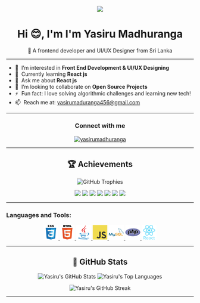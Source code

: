 <!--
This special README appears on your GitHub profile.
To enable it:
1) Create a new public repo named exactly your username: `ashensilva12`
2) Add this file at the root as `README.md`
3) Commit and push
-->

<!-- Banner Section -->
<p align="center">
  <img src="https://raw.githubusercontent.com/7oSkaaa/7oSkaaa/refs/heads/main/Images/about_me.gif" width="120"/>
</p>

<h1 align="center">Hi 😊, I'm I'm Yasiru Madhuranga</h1>
<p align="center">
  🚀 A frontend developer and UI/UX Designer from Sri Lanka
</p>

---

<!-- About Me Section -->
- 👀 &nbsp;I’m interested in **Front End Development & UI/UX Designing**
- 🌱 &nbsp;Currently learning **React js**
- 💬 &nbsp;Ask me about **React js**
- 🤝 &nbsp;I’m looking to collaborate on **Open Source Projects**
- ⚡ &nbsp;Fun fact: I love solving algorithmic challenges and learning new tech!
- 📫 &nbsp;Reach me at: <a href="mailto:yasirumaduranga456@gmail.com">yasirumaduranga456@gmail.com</a>

---
<!-- Connect With Me Section -->
<h3 align="center">Connect with me</h3>
<p align="center">
  <a href="www.linkedin.com/in/yasiru-maduranga-268395313" target="blank">
    <img align="center" src="https://raw.githubusercontent.com/rahuldkjain/github-profile-readme-generator/master/src/images/icons/Social/linked-in-alt.svg" alt="yasirumadhuranga" height="30" width="40" />
  </a>
 
</p>

---
<!-- Achievements Section -->
<h2 align="center">🏆 Achievements</h2>

<p align="center">
  <img src="https://github-profile-trophy.vercel.app/?username=yasirumadhuranga&theme=flat&no-bg=true&margin-w=10&column=8" alt="GitHub Trophies" />
</p>

<!-- Custom Trophy-style Badges (optional, edit points as needed) -->
<p align="center">
  <img src="https://img.shields.io/badge/Commits-627pt-blue?style=for-the-badge&logo=github" />
  <img src="https://img.shields.io/badge/PRs-35pt-brightgreen?style=for-the-badge&logo=github" />
  <img src="https://img.shields.io/badge/Stars-10pt-yellow?style=for-the-badge&logo=github" />
  <img src="https://img.shields.io/badge/Issues-16pt-orange?style=for-the-badge&logo=github" />
  <img src="https://img.shields.io/badge/Repos-17pt-pink?style=for-the-badge&logo=github" />
  <img src="https://img.shields.io/badge/Followers-1pt-lightgrey?style=for-the-badge&logo=github" />
  <img src="https://img.shields.io/badge/Experience-Newbie-blueviolet?style=for-the-badge&logo=github" />
</p>

---
<!-- Languages & Tools Section -->

<h3 align="left">Languages and Tools:</h3>
<p align="center"> <a href="https://www.w3schools.com/css/" target="_blank" rel="noreferrer"> <img src="https://raw.githubusercontent.com/devicons/devicon/master/icons/css3/css3-original-wordmark.svg" alt="css3" width="40" height="40"/> </a> <a href="https://www.w3.org/html/" target="_blank" rel="noreferrer"> <img src="https://raw.githubusercontent.com/devicons/devicon/master/icons/html5/html5-original-wordmark.svg" alt="html5" width="40" height="40"/> </a> <a href="https://www.java.com" target="_blank" rel="noreferrer"> <img src="https://raw.githubusercontent.com/devicons/devicon/master/icons/java/java-original.svg" alt="java" width="40" height="40"/> </a> <a href="https://developer.mozilla.org/en-US/docs/Web/JavaScript" target="_blank" rel="noreferrer"> <img src="https://raw.githubusercontent.com/devicons/devicon/master/icons/javascript/javascript-original.svg" alt="javascript" width="40" height="40"/> </a> <a href="https://www.mysql.com/" target="_blank" rel="noreferrer"> <img src="https://raw.githubusercontent.com/devicons/devicon/master/icons/mysql/mysql-original-wordmark.svg" alt="mysql" width="40" height="40"/> </a> <a href="https://www.php.net" target="_blank" rel="noreferrer"> <img src="https://raw.githubusercontent.com/devicons/devicon/master/icons/php/php-original.svg" alt="php" width="40" height="40"/> </a> <a href="https://reactjs.org/" target="_blank" rel="noreferrer"> <img src="https://raw.githubusercontent.com/devicons/devicon/master/icons/react/react-original-wordmark.svg" alt="react" width="40" height="40"/> </a> </p>

---
<!-- GitHub Stats Section -->
<h2 align="center">🚀 GitHub Stats</h2>

<p align="center">
  <img height="170" src="https://github-readme-stats.vercel.app/api?username=yasirumadhuranga&show_icons=true&hide_title=true&hide_border=true&theme=radical" alt="Yasiru's GitHub Stats" />
  <img height="170" src="https://github-readme-stats.vercel.app/api/top-langs/?username=yasirumadhuranga&layout=compact&hide_border=true&theme=radical" alt="Yasiru's Top Languages" />
</p>

<p align="center">
  <img src="https://github-readme-streak-stats.herokuapp.com/?user=yasirumadhuranga&hide_border=true&theme=radical" alt="Yasiru's GitHub Streak"/>
</p>

---



